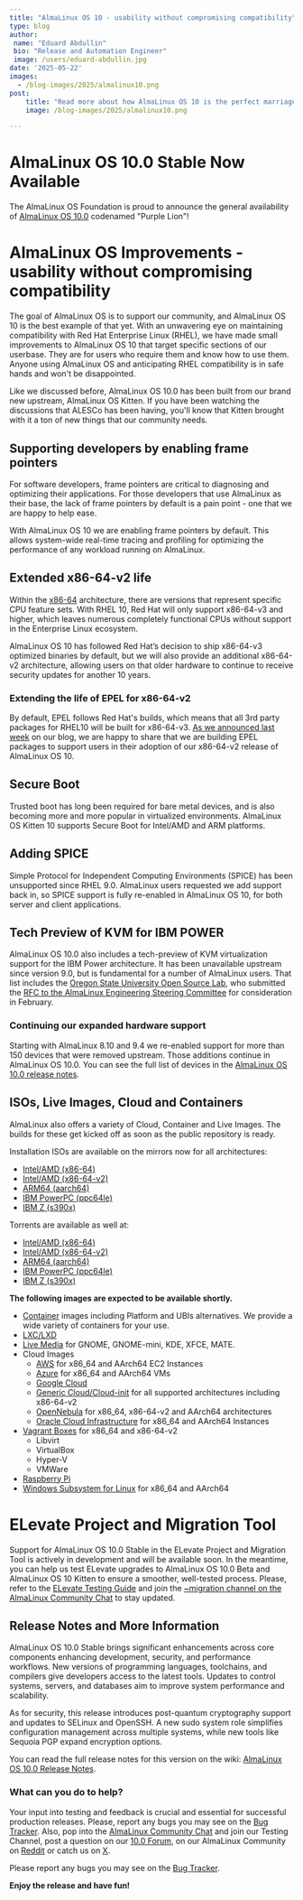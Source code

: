 ```yaml
---
title: "AlmaLinux OS 10 - usability without compromising compatibility"
type: blog
author:
 name: "Eduard Abdullin"
 bio: "Release and Automation Engineer"
 image: /users/eduard-abdullin.jpg
date: '2025-05-22'
images:
  - /blog-images/2025/almalinux10.png
post:
    title: "Read more about how AlmaLinux OS 10 is the perfect marriage of maintaining compatibility and serving our community!"
    image: /blog-images/2025/almalinux10.png

---
```


# AlmaLinux OS 10.0 Stable Now Available 

The AlmaLinux OS Foundation is proud to announce the general availability of [AlmaLinux OS 10.0](https://mirrors.almalinux.org/isos.html) codenamed "Purple Lion"!

# AlmaLinux OS Improvements - usability without compromising compatibility

The goal of AlmaLinux OS is to support our community, and AlmaLinux OS 10 is the best example of that yet. With an unwavering eye on maintaining compatibility with Red Hat Enterprise Linux (RHEL), we have made small improvements to AlmaLinux OS 10 that target specific sections of our userbase. They are for users who require them and know how to use them. Anyone using AlmaLinux OS and anticipating RHEL compatibility is in safe hands and won't be disappointed. 

Like we discussed before, AlmaLinux OS 10.0 has been built from our brand new upstream, AlmaLinux OS Kitten. If you have been watching the discussions that ALESCo has been having, you'll know that Kitten brought with it a ton of new things that our community needs. 

## Supporting developers by enabling frame pointers
For software developers, frame pointers are critical to diagnosing and optimizing their applications. For those developers that use AlmaLinux as their base, the lack of frame pointers by default is a pain point - one that we are happy to help ease. 

With AlmaLinux OS 10 we are enabling frame pointers by default. This allows system-wide real-time tracing and profiling for optimizing the performance of any workload running on AlmaLinux. 

## Extended x86-64-v2 life
Within the [x86-64](https://en.wikipedia.org/wiki/X86-64) architecture, there are versions that represent specific CPU feature sets. With RHEL 10, Red Hat will only support x86-64-v3 and higher, which leaves numerous completely functional CPUs without support in the Enterprise Linux ecosystem. 

AlmaLinux OS 10 has followed Red Hat’s decision to ship x86-64-v3 optimized binaries by default, but we will also provide an additional x86-64-v2 architecture, allowing users on that older hardware to continue to receive security updates for another 10 years.

### Extending the life of EPEL for x86-64-v2
By default, EPEL follows Red Hat's builds, which means that all 3rd party packages for RHEL10 will be built for x86-64-v3. [As we announced last week](https://almalinux.org/blog/2025-05-13-epel-10-kitten-v2/) on our blog, we are happy to share that we are building EPEL packages to support users in their adoption of our x86-64-v2 release of AlmaLinux OS 10.  

## Secure Boot
Trusted boot has long been required for bare metal devices, and is also becoming more and more popular in virtualized environments. AlmaLinux OS Kitten 10 supports Secure Boot for Intel/AMD and ARM platforms.

## Adding SPICE
Simple Protocol for Independent Computing Environments (SPICE) has been unsupported since RHEL 9.0. AlmaLinux users requested we add support back in, so SPICE support is fully re-enabled in AlmaLinux OS 10, for both server and client applications.

## Tech Preview of KVM for IBM POWER
AlmaLinux OS 10.0 also includes a tech-preview of KVM virtualization support for the IBM Power architecture. It has been unavailable upstream since version 9.0, but is fundamental for a number of AlmaLinux users. That list includes the [Oregon State University Open Source Lab](https://osuosl.org/), who submitted the [RFC to the AlmaLinux Engineering Steering Committee](https://github.com/AlmaLinux/ALESCo/blob/master/rfcs/0002-enable-kvm-on-almaLinux-9-on-ppc64le.md) for consideration in February.

### Continuing our expanded hardware support
Starting with AlmaLinux 8.10 and 9.4 we re-enabled support for more than 150 devices that were removed upstream. Those additions continue in AlmaLinux OS 10.0. You can see the full list of devices in the [AlmaLinux OS 10.0 release notes](https://wiki.almalinux.org/release-notes/).

## ISOs, Live Images, Cloud and Containers

AlmaLinux also offers a variety of Cloud, Container and Live Images. The builds for these get kicked off as soon as the public repository is ready. 

Installation ISOs are available on the mirrors now for all architectures:
* [Intel/AMD (x86-64)](https://mirrors.almalinux.org/isos/x86_64/10.0.html)
* [Intel/AMD (x86-64-v2)](https://mirrors.almalinux.org/isos/x86_64_v2/10.0.html)
* [ARM64 (aarch64)](https://mirrors.almalinux.org/isos/aarch64/10.0.html)
* [IBM PowerPC (ppc64le)](https://mirrors.almalinux.org/isos/ppc64le/10.0.html)
* [IBM Z (s390x)](https://mirrors.almalinux.org/isos/s390x/10.0.html)

Torrents are available as well at:
* [Intel/AMD (x86-64)](https://repo.almalinux.org/almalinux/10.0/isos/x86_64/AlmaLinux-10.0-x86_64.torrent)
* [Intel/AMD (x86-64-v2)](https://repo.almalinux.org/almalinux/10.0/isos/x86_64_v2/AlmaLinux-10.0-x86_64_v2.torrent)
* [ARM64 (aarch64)](https://repo.almalinux.org/almalinux/10.0/isos/aarch64/AlmaLinux-10.0-aarch64.torrent)
* [IBM PowerPC (ppc64le)](https://repo.almalinux.org/almalinux/10.0/isos/ppc64le/AlmaLinux-10.0-ppc64le.torrent)
* [IBM Z (s390x)](https://repo.almalinux.org/almalinux/10.0/isos/s390x/AlmaLinux-10.0-s390x.torrent)

**The following images are expected to be available shortly.** 

* [Container](https://wiki.almalinux.org/containers/) images including Platform and UBIs alternatives. We provide a wide variety of containers for your use. 
* [LXC/LXD](https://images.linuxcontainers.org/images/almalinux/) 
* [Live Media](https://wiki.almalinux.org/LiveMedia.html) for GNOME, GNOME-mini, KDE, XFCE, MATE.
* Cloud Images 
    * [AWS](https://wiki.almalinux.org/cloud/AWS.html) for x86_64 and AArch64 EC2 Instances
    * [Azure](https://wiki.almalinux.org/cloud/Azure.html) for x86_64 and AArch64 VMs
    * [Google Cloud](https://wiki.almalinux.org/cloud/Google.html)
    * [Generic Cloud/Cloud-init](https://wiki.almalinux.org/cloud/Generic-cloud-on-local.html) for all supported architectures including x86-64-v2
    * [OpenNebula](https://wiki.almalinux.org/cloud/OpenNebula.html) for x86_64, x86-64-v2 and AArch64 architectures
    * [Oracle Cloud Infrastructure](https://wiki.almalinux.org/cloud/OCI.html) for x86_64 and AArch64 Instances
* [Vagrant Boxes](https://app.vagrantup.com/almalinux) for x86_64 and x86-64-v2
    * Libvirt
    * VirtualBox
    * Hyper-V
    * VMWare
* [Raspberry Pi](https://wiki.almalinux.org/documentation/raspberry-pi.html)
* [Windows Subsystem for Linux](https://wiki.almalinux.org/documentation/wsl.html) for x86_64 and AArch64

# ELevate Project and Migration Tool

Support for AlmaLinux OS 10.0 Stable in the ELevate Project and Migration Tool is actively in development and will be available soon.
In the meantime, you can help us test ELevate upgrades to AlmaLinux OS 10.0 Beta and AlmaLinux OS 10 Kitten to ensure a smoother, well-tested process. Please, refer to the [ELevate Testing Guide](https://wiki.almalinux.org/elevate/ELevate-NG-testing-guide.html#upgrade-centos-7-to-almalinux-8) and join the [~migration channel on the AlmaLinux Community Chat](https://chat.almalinux.org/almalinux/channels/migration) to stay updated.

## Release Notes and More Information

AlmaLinux OS 10.0 Stable brings significant enhancements across core components enhancing development, security, and performance workflows. New versions of programming languages, toolchains, and compilers give developers access to the latest tools. Updates to control systems, servers, and databases aim to improve system performance and scalability.

As for security, this release introduces post-quantum cryptography support and updates to SELinux and OpenSSH. A new sudo system role simplifies configuration management across multiple systems, while new tools like Sequoia PGP expand encryption options.

You can read the full release notes for this version on the wiki: [AlmaLinux OS 10.0 Release Notes](https://wiki.almalinux.org/release-notes/10.0.html).

### What can you do to help?

Your input into testing and feedback is crucial and essential for successful production releases. 
Please, report any bugs you may see on the [Bug Tracker](https://bugs.almalinux.org/). Also, pop into the [AlmaLinux Community Chat](https://chat.almalinux.org) and join our Testing Channel, post a question on our [10.0 Forum](https://forums.almalinux.org/), on our AlmaLinux Community on [Reddit](https://reddit.com/r/almalinux) or catch us on [X](https://twitter.com/almalinux). 

Please report any bugs you may see on the [Bug Tracker](https://bugs.almalinux.org/). 

**Enjoy the release and have fun!**